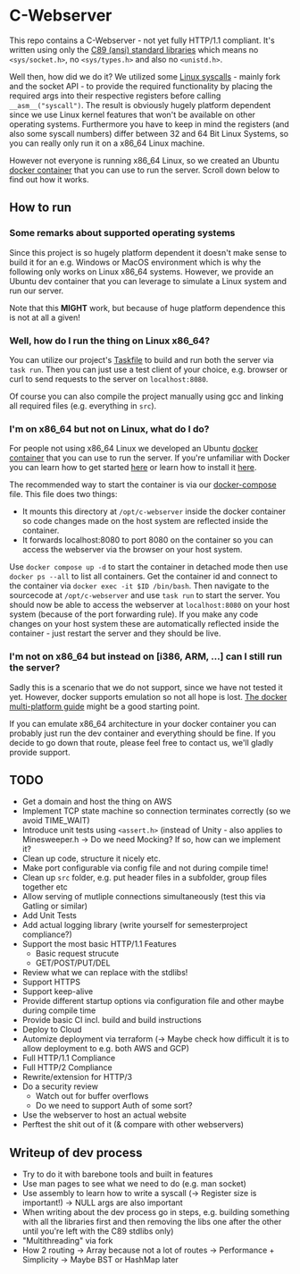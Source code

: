 # C-Webserver

This repo contains a C-Webserver - not yet fully HTTP/1.1 compliant.
It's written using only the [C89 (ansi) standard libraries](https://en.wikibooks.org/wiki/C_Programming/Standard_libraries)
which means no `<sys/socket.h>`, no `<sys/types.h>` and also no `<unistd.h>`.

Well then, how did we do it?
We utilized some [Linux syscalls](https://thevivekpandey.github.io/posts/2017-09-25-linux-system-calls.html) - mainly fork and the socket API -
to provide the required functionality by placing the required args into their respective registers before calling `__asm__("syscall")`.
The result is obviously hugely platform dependent since we use Linux kernel features that won't be available on
other operating systems. Furthermore you have to keep in mind the registers (and also some syscall numbers) differ between 32 and 64 Bit Linux Systems,
so you can really only run it on a x86_64 Linux machine.

However not everyone is running x86_64 Linux, so we created an Ubuntu [docker container](https://www.docker.com/resources/what-container/) that you can
use to run the server. Scroll down below to find out how it works.

## How to run

### Some remarks about supported operating systems

Since this project is so hugely platform dependent it doesn't make sense to build it for an e.g. Windows or MacOS
environment which is why the following only works on Linux x86_64 systems. However, we provide an Ubuntu dev container that you can
leverage to simulate a Linux system and run our server.

Note that this **MIGHT** work, but because of huge platform dependence this is not at all a given!

### Well, how do I run the thing on Linux x86_64?

You can utilize our project's [Taskfile](https://taskfile.dev/) to build and run both the server via `task run`.
Then you can just use a test client of your choice, e.g. browser or curl to send requests to the server on `localhost:8080`.

Of course you can also compile the project manually using gcc and linking all required files (e.g. everything in `src`).

### I'm on x86_64 but not on Linux, what do I do?

For people not using x86_64 Linux we developed an Ubuntu [docker container](https://www.docker.com/resources/what-container/) that you
can use to run the server. If you're unfamiliar with Docker you can learn how to get started [here](https://docs.docker.com/get-started/) or learn
how to install it [here](https://docs.docker.com/engine/install/).

The recommended way to start the container is via our [docker-compose](https://docs.docker.com/compose/) file.
This file does two things:

- It mounts this directory at `/opt/c-webserver` inside the docker container so code changes made on the host system are reflected inside the container.
- It forwards localhost:8080 to port 8080 on the container so you can access the webserver via the browser on your host system.

Use `docker compose up -d` to start the container in detached mode then use `docker ps --all` to list all containers.
Get the container id and connect to the container via `docker exec -it $ID /bin/bash`.
Then navigate to the sourcecode at `/opt/c-webserver` and use `task run` to start the server.
You should now be able to access the webserver at `localhost:8080` on your host system (because of the port forwarding rule).
If you make any code changes on your host system these are automatically reflected inside the container - just restart the server and they should be live.

### I'm not on x86_64 but instead on [i386, ARM, ...] can I still run the server?

Sadly this is a scenario that we do not support, since we have not tested it yet.
However, docker supports emulation so not all hope is lost. [The docker multi-platform guide](https://docs.docker.com/build/guide/multi-platform/)
might be a good starting point.

If you can emulate x86_64 architecture in your docker container you can probably just run the dev container and everything should be fine.
If you decide to go down that route, please feel free to contact us, we'll gladly provide support.

## TODO

- Get a domain and host the thing on AWS
- Implement TCP state machine so connection terminates correctly (so we avoid TIME_WAIT)
- Introduce unit tests using `<assert.h>` (instead of Unity - also applies to Minesweeper.h -> Do we need Mocking? If so, how can we implement it?
- Clean up code, structure it nicely etc.
- Make port configurable via config file and not during compile time!
- Clean up `src` folder, e.g. put header files in a subfolder, group files together etc
- Allow serving of mutliple connections simultaneously (test this via Gatling or similar)
- Add Unit Tests
- Add actual logging library (write yourself for semesterproject compliance?)
- Support the most basic HTTP/1.1 Features
    - Basic request strucute
    - GET/POST/PUT/DEL
- Review what we can replace with the stdlibs!
- Support HTTPS
- Support keep-alive
- Provide different startup options via configuration file and other maybe during compile time
- Provide basic CI incl. build and build instructions
- Deploy to Cloud
- Automize deployment via terraform (-> Maybe check how difficult it is to allow deployment to e.g. both AWS and GCP)
- Full HTTP/1.1 Compliance
- Full HTTP/2 Compliance
- Rewrite/extension for HTTP/3
- Do a security review
    - Watch out for buffer overflows
    - Do we need to support Auth of some sort?
- Use the webserver to host an actual website
- Perftest the shit out of it (& compare with other webservers)

## Writeup of dev process

- Try to do it with barebone tools and built in features
- Use man pages to see what we need to do (e.g. man socket)
- Use assembly to learn how to write a syscall (-> Register size is important!) -> NULL args are also important
- When writing about the dev process go in steps, e.g. building something with all the libraries first and
then removing the libs one after the other until you're left with the C89 stdlibs only)
- "Multithreading" via fork
- How 2 routing -> Array because not a lot of routes -> Performance + Simplicity -> Maybe BST or HashMap later
